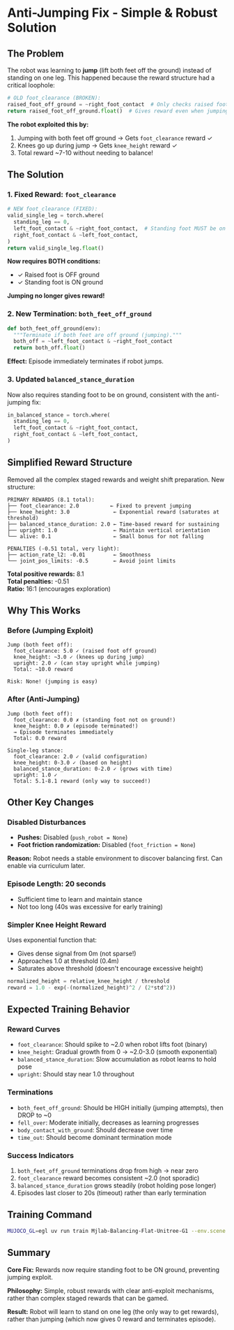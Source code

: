 # Anti-Jumping Fix - Simple & Robust Solution

## The Problem

The robot was learning to **jump** (lift both feet off the ground) instead of standing on one leg. This happened because the reward structure had a critical loophole:

```python
# OLD foot_clearance (BROKEN):
raised_foot_off_ground = ~right_foot_contact  # Only checks raised foot
return raised_foot_off_ground.float()  # Gives reward even when jumping!
```

**The robot exploited this by:**
1. Jumping with both feet off ground → Gets `foot_clearance` reward ✓
2. Knees go up during jump → Gets `knee_height` reward ✓
3. Total reward ~7-10 without needing to balance!

## The Solution

### 1. Fixed Reward: `foot_clearance`

```python
# NEW foot_clearance (FIXED):
valid_single_leg = torch.where(
  standing_leg == 0,
  left_foot_contact & ~right_foot_contact,  # Standing foot MUST be on ground
  right_foot_contact & ~left_foot_contact,
)
return valid_single_leg.float()
```

**Now requires BOTH conditions:**
- ✓ Raised foot is OFF ground
- ✓ Standing foot is ON ground

**Jumping no longer gives reward!**

### 2. New Termination: `both_feet_off_ground`

```python
def both_feet_off_ground(env):
  """Terminate if both feet are off ground (jumping)."""
  both_off = ~left_foot_contact & ~right_foot_contact
  return both_off.float()
```

**Effect:** Episode immediately terminates if robot jumps.

### 3. Updated `balanced_stance_duration`

Now also requires standing foot to be on ground, consistent with the anti-jumping fix:

```python
in_balanced_stance = torch.where(
  standing_leg == 0,
  left_foot_contact & ~right_foot_contact,
  right_foot_contact & ~left_foot_contact,
)
```

## Simplified Reward Structure

Removed all the complex staged rewards and weight shift preparation. New structure:

```
PRIMARY REWARDS (8.1 total):
├── foot_clearance: 2.0          ← Fixed to prevent jumping
├── knee_height: 3.0              ← Exponential reward (saturates at threshold)
├── balanced_stance_duration: 2.0 ← Time-based reward for sustaining
├── upright: 1.0                  ← Maintain vertical orientation
└── alive: 0.1                    ← Small bonus for not falling

PENALTIES (-0.51 total, very light):
├── action_rate_l2: -0.01         ← Smoothness
└── joint_pos_limits: -0.5        ← Avoid joint limits
```

**Total positive rewards:** 8.1  
**Total penalties:** -0.51  
**Ratio:** 16:1 (encourages exploration)

## Why This Works

### Before (Jumping Exploit)
```
Jump (both feet off):
  foot_clearance: 5.0 ✓ (raised foot off ground)
  knee_height: ~3.0 ✓ (knees up during jump)
  upright: 2.0 ✓ (can stay upright while jumping)
  Total: ~10.0 reward

Risk: None! (jumping is easy)
```

### After (Anti-Jumping)
```
Jump (both feet off):
  foot_clearance: 0.0 ✗ (standing foot not on ground!)
  knee_height: 0.0 ✗ (episode terminated!)
  → Episode terminates immediately
  Total: 0.0 reward

Single-leg stance:
  foot_clearance: 2.0 ✓ (valid configuration)
  knee_height: 0-3.0 ✓ (based on height)
  balanced_stance_duration: 0-2.0 ✓ (grows with time)
  upright: 1.0 ✓
  Total: 5.1-8.1 reward (only way to succeed!)
```

## Other Key Changes

### Disabled Disturbances
- **Pushes:** Disabled (`push_robot = None`)
- **Foot friction randomization:** Disabled (`foot_friction = None`)

**Reason:** Robot needs a stable environment to discover balancing first. Can enable via curriculum later.

### Episode Length: 20 seconds
- Sufficient time to learn and maintain stance
- Not too long (40s was excessive for early training)

### Simpler Knee Height Reward
Uses exponential function that:
- Gives dense signal from 0m (not sparse!)
- Approaches 1.0 at threshold (0.4m)
- Saturates above threshold (doesn't encourage excessive height)

```python
normalized_height = relative_knee_height / threshold
reward = 1.0 - exp(-(normalized_height)^2 / (2*std^2))
```

## Expected Training Behavior

### Reward Curves
- `foot_clearance`: Should spike to ~2.0 when robot lifts foot (binary)
- `knee_height`: Gradual growth from 0 → ~2.0-3.0 (smooth exponential)
- `balanced_stance_duration`: Slow accumulation as robot learns to hold pose
- `upright`: Should stay near 1.0 throughout

### Terminations
- `both_feet_off_ground`: Should be HIGH initially (jumping attempts), then DROP to ~0
- `fell_over`: Moderate initially, decreases as learning progresses
- `body_contact_with_ground`: Should decrease over time
- `time_out`: Should become dominant termination mode

### Success Indicators
1. `both_feet_off_ground` terminations drop from high → near zero
2. `foot_clearance` reward becomes consistent ~2.0 (not sporadic)
3. `balanced_stance_duration` grows steadily (robot holding pose longer)
4. Episodes last closer to 20s (timeout) rather than early termination

## Training Command

```bash
MUJOCO_GL=egl uv run train Mjlab-Balancing-Flat-Unitree-G1 --env.scene.num-envs 4096
```

## Summary

**Core Fix:** Rewards now require standing foot to be ON ground, preventing jumping exploit.

**Philosophy:** Simple, robust rewards with clear anti-exploit mechanisms, rather than complex staged rewards that can be gamed.

**Result:** Robot will learn to stand on one leg (the only way to get rewards), rather than jumping (which now gives 0 reward and terminates episode).


